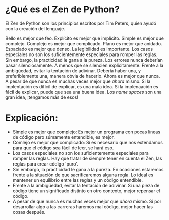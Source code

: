 # ¿Qué es el Zen de Python?

El Zen de Python son los principios escritos por Tim Peters, quien ayudó con la creación del lenguaje.

Bello es mejor que feo.
Explícito es mejor que implícito.
Simple es mejor que complejo.
Complejo es mejor que complicado.
Plano es mejor que anidado.
Espaciado es mejor que denso.
La legibilidad es importante.
Los casos especiales no son los suficientemente especiales para romper las reglas.
Sin embargo, la practicidad le gana a la pureza.
Los errores nunca deberían pasar silenciosamente.
A menos que se silencien explícitamente.
Frente a la ambigüedad, evitar la tentación de adivinar.
Debería haber una, y preferiblemente una, manera obvia de hacerlo.
Ahora es mejor que nunca.
A pesar de que nunca es muchas veces mejor que *ahora* mismo.
Si la implentación es difícil de explicar, es una mala idea.
Si la implenaación es fácil de explicar, puede que sea una buena idea.
Los *name spaces* son una gran idea, ¡tengamos más de esos!

# Explicación:
- Simple es mejor que complejo:
    Es mejor un programa con pocas líneas de código pero súmamente entendible, es mejor.
- Comlejo es mejor que complicado:
    Sí es necesario que nos extendamos para que el código sea fácil de leer, se hará eso.
- Los casos especiales no son los suficientemente especiales para romper las reglas.
    Hay que tratar de siempre tener en cuenta el Zen, las reglas para crear código 'puro'.
- Sin embargo, la practicidad le gana a la pureza.
    En ocasiones estaremos frente a la situación de que sacrificaremos alguna regla. Lo ideal es mantener un equilibrio entre las reglas y un código entendible.
- Frente a la ambigüedad, evitar la tentación de adivinar.
    Si una pieza de código tiene un significado distinto en otro contexto, mejor repensar el código.
- A pesar de que nunca es muchas veces mejor que *ahora* mismo.
    Si por desarrollar algo a las carreras haremos mal código, mejor hacer las cosas después.